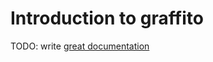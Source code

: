 # Introduction to graffito

TODO: write [great documentation](http://jacobian.org/writing/what-to-write/)
